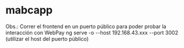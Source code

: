 # mabcapp

Obs.: Correr el frontend en un puerto público para poder probar la interacción con WebPay
ng serve -o --host 192.168.43.xxx --port 3002     (utilizar el host del puerto público)
